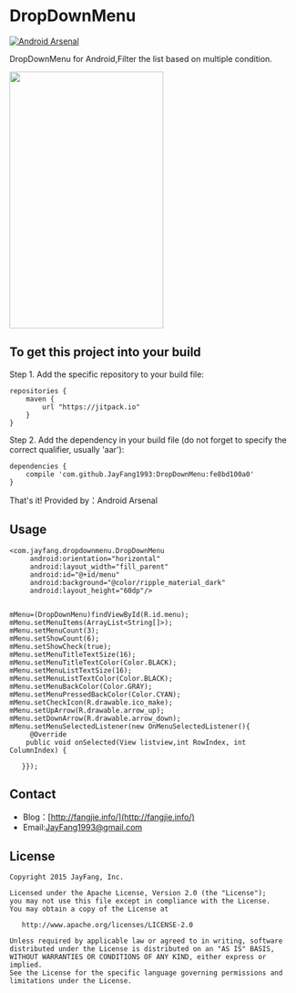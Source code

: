 # DropDownMenu

[![Android Arsenal](https://img.shields.io/badge/Android%20Arsenal-DropDownMenu-brightgreen.svg?style=flat)](http://android-arsenal.com/details/1/1753)

DropDownMenu for Android,Filter the list based on multiple condition.

<img src="screenshot.gif" width="270" height="450"/>

 To get this project into your build
----------

Step 1. Add the specific repository to your build file:
```
repositories {
    maven {
        url "https://jitpack.io"
    }
}
```
Step 2. Add the dependency in your build file (do not forget to specify the correct qualifier, usually 'aar'):

```
dependencies {
    compile 'com.github.JayFang1993:DropDownMenu:fe8bd100a0'
}
```
That's it!
Provided by：Android Arsenal

Usage
----
```
<com.jayfang.dropdownmenu.DropDownMenu
     android:orientation="horizontal"
     android:layout_width="fill_parent"
     android:id="@+id/menu"
     android:background="@color/ripple_material_dark"
     android:layout_height="60dp"/>


mMenu=(DropDownMenu)findViewById(R.id.menu);
mMenu.setMenuItems(ArrayList<String[]>);
mMenu.setMenuCount(3);
mMenu.setShowCount(6);
mMenu.setShowCheck(true);
mMenu.setMenuTitleTextSize(16);
mMenu.setMenuTitleTextColor(Color.BLACK);
mMenu.setMenuListTextSize(16);
mMenu.setMenuListTextColor(Color.BLACK);
mMenu.setMenuBackColor(Color.GRAY);
mMenu.setMenuPressedBackColor(Color.CYAN);
mMenu.setCheckIcon(R.drawable.ico_make);
mMenu.setUpArrow(R.drawable.arrow_up);
mMenu.setDownArrow(R.drawable.arrow_down);
mMenu.setMenuSelectedListener(new OnMenuSelectedListener(){
     @Override
    public void onSelected(View listview,int RowIndex, int ColumnIndex) {

   }});
```

        
Contact
----------
* Blog：[http://fangjie.info/](http://fangjie.info/)
* Email:JayFang1993@gmail.com


License
----------

    Copyright 2015 JayFang, Inc.

    Licensed under the Apache License, Version 2.0 (the "License");
    you may not use this file except in compliance with the License.
    You may obtain a copy of the License at

       http://www.apache.org/licenses/LICENSE-2.0

    Unless required by applicable law or agreed to in writing, software
    distributed under the License is distributed on an "AS IS" BASIS,
    WITHOUT WARRANTIES OR CONDITIONS OF ANY KIND, either express or implied.
    See the License for the specific language governing permissions and
    limitations under the License.


        

        
